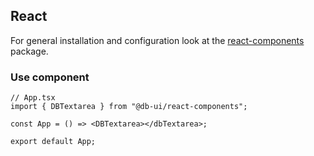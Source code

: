 ## React

For general installation and configuration look at the [react-components](https://www.npmjs.com/package/@db-ui/react-components) package.

### Use component

```tsx App.tsx
// App.tsx
import { DBTextarea } from "@db-ui/react-components";

const App = () => <DBTextarea></dbTextarea>;

export default App;
```
